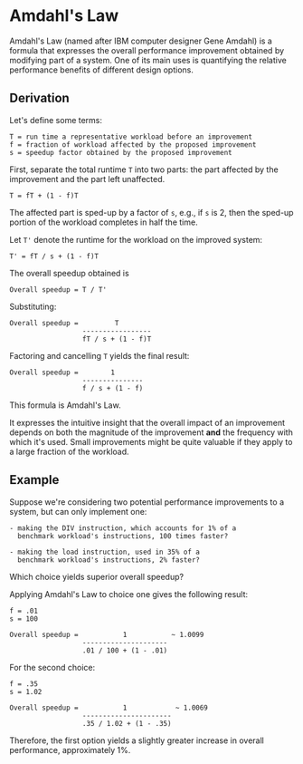 # Amdahl's Law

Amdahl's Law (named after IBM computer designer Gene Amdahl) is a formula that
expresses the overall performance improvement obtained by modifying part of a
system. One of its main uses is quantifying the relative performance benefits
of different design options.

## Derivation

Let's define some terms:

```
T = run time a representative workload before an improvement
f = fraction of workload affected by the proposed improvement
s = speedup factor obtained by the proposed improvement
```

First, separate the total runtime `T` into two parts: the part affected by the
improvement and the part left unaffected.

```
T = fT + (1 - f)T
```

The affected part is sped-up by a factor of `s`, e.g., if `s` is 2, then the 
sped-up portion of the workload completes in half the time.

Let `T'` denote the runtime for the workload on the improved system:

```
T' = fT / s + (1 - f)T
```

The overall speedup obtained is

```
Overall speedup = T / T'
```

Substituting:

```
Overall speedup =         T
                  -----------------
                  fT / s + (1 - f)T
```

Factoring and cancelling `T` yields the final result:

```
Overall speedup =        1
                  ---------------
                  f / s + (1 - f)
```

This formula is Amdahl's Law.

It expresses the intuitive insight that the overall impact of an improvement
depends on both the magnitude of the improvement **and** the frequency with 
which it's used. Small improvements might be quite valuable if they apply
to a large fraction of the workload.


## Example

Suppose we're considering two potential performance improvements to a system,
but can only implement one:


    - making the DIV instruction, which accounts for 1% of a
      benchmark workload's instructions, 100 times faster?

    - making the load instruction, used in 35% of a
      benchmark workload's instructions, 2% faster?
      
Which choice yields superior overall speedup?

Applying Amdahl's Law to choice one gives the following result:

```
f = .01
s = 100

Overall speedup =           1           ~ 1.0099
                  ---------------------
                  .01 / 100 + (1 - .01)
```

For the second choice:

```
f = .35
s = 1.02

Overall speedup =           1            ~ 1.0069
                  ----------------------
                  .35 / 1.02 + (1 - .35)
```

Therefore, the first option yields a slightly greater increase in overall
performance, approximately 1%.